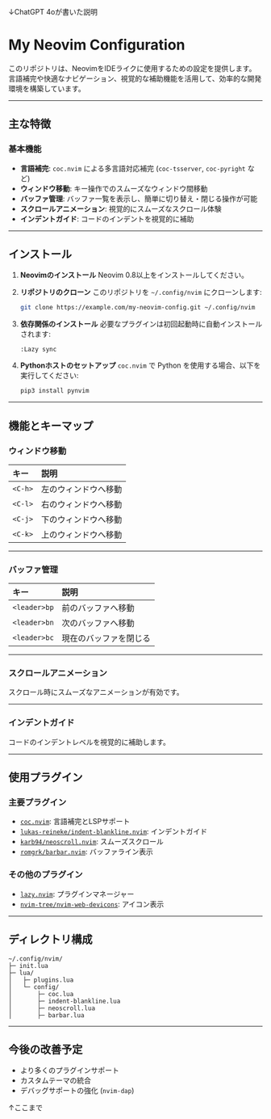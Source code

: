 ↓ChatGPT 4oが書いた説明

# My Neovim Configuration

このリポジトリは、NeovimをIDEライクに使用するための設定を提供します。言語補完や快適なナビゲーション、視覚的な補助機能を活用して、効率的な開発環境を構築しています。

---

## 主な特徴

### **基本機能**
- **言語補完**: `coc.nvim` による多言語対応補完 (`coc-tsserver`, `coc-pyright` など)
- **ウィンドウ移動**: キー操作でのスムーズなウィンドウ間移動
- **バッファ管理**: バッファ一覧を表示し、簡単に切り替え・閉じる操作が可能
- **スクロールアニメーション**: 視覚的にスムーズなスクロール体験
- **インデントガイド**: コードのインデントを視覚的に補助

---

## インストール

1. **Neovimのインストール**
   Neovim 0.8以上をインストールしてください。

2. **リポジトリのクローン**
   このリポジトリを `~/.config/nvim` にクローンします:
   ```bash
   git clone https://example.com/my-neovim-config.git ~/.config/nvim
   ```

3. **依存関係のインストール**
   必要なプラグインは初回起動時に自動インストールされます:
   ```vim
   :Lazy sync
   ```

4. **Pythonホストのセットアップ**
   `coc.nvim` で Python を使用する場合、以下を実行してください:
   ```bash
   pip3 install pynvim
   ```

---

## 機能とキーマップ

### **ウィンドウ移動**
| キー            | 説明                     |
| :-------------- | :----------------------- |
| `<C-h>`         | 左のウィンドウへ移動     |
| `<C-l>`         | 右のウィンドウへ移動     |
| `<C-j>`         | 下のウィンドウへ移動     |
| `<C-k>`         | 上のウィンドウへ移動     |

---

### **バッファ管理**
| キー            | 説明                     |
| :-------------- | :----------------------- |
| `<leader>bp`    | 前のバッファへ移動       |
| `<leader>bn`    | 次のバッファへ移動       |
| `<leader>bc`    | 現在のバッファを閉じる   |

---

### **スクロールアニメーション**
スクロール時にスムーズなアニメーションが有効です。

---

### **インデントガイド**
コードのインデントレベルを視覚的に補助します。

---

## 使用プラグイン

### **主要プラグイン**
- [`coc.nvim`](https://github.com/neoclide/coc.nvim): 言語補完とLSPサポート
- [`lukas-reineke/indent-blankline.nvim`](https://github.com/lukas-reineke/indent-blankline.nvim): インデントガイド
- [`karb94/neoscroll.nvim`](https://github.com/karb94/neoscroll.nvim): スムーズスクロール
- [`romgrk/barbar.nvim`](https://github.com/romgrk/barbar.nvim): バッファライン表示

### **その他のプラグイン**
- [`lazy.nvim`](https://github.com/folke/lazy.nvim): プラグインマネージャー
- [`nvim-tree/nvim-web-devicons`](https://github.com/nvim-tree/nvim-web-devicons): アイコン表示

---

## ディレクトリ構成

```
~/.config/nvim/
├─ init.lua
├─ lua/
│   ├─ plugins.lua
│   └─ config/
│       ├─ coc.lua
│       ├─ indent-blankline.lua
│       ├─ neoscroll.lua
│       ├─ barbar.lua
```

---

## 今後の改善予定
- より多くのプラグインサポート
- カスタムテーマの統合
- デバッグサポートの強化 (`nvim-dap`)


↑ここまで
